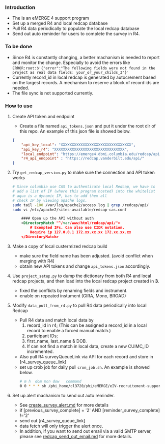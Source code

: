 ### Introduction
- The is an eMERGE 4 support program
- Set up a merged R4 and local redcap database
- Pull R4 data periodically to populate the local redcap database
- Send out auto reminder for users to complete the survey in R4.

### To be done
- Since R4 is constantly changing, a better machanism is needed to report and monitor the change. Especially to avoid the errors like `ERROR:root:b'{"error":"The following fields were not found in the project as real data fields: your_or_your_childs_3"}'`
- Currently record_id in local redcap is generated by autocrement based on the largest records. A mechanism to reserve a block of record ids are needed.
- The file sync is not supported currently. 

### How to use 
1. Create API token and endpoint
    - Create a file named `api_tokens.json` and put it under the root dir of this repo. An example of this json file is showed below.
    ```json
    {
        "api_key_local": "XXXXXXXXXXXXXXXXXXXXXXXXXXXXXXXX",
        "api_key_r4": "XXXXXXXXXXXXXXXXXXXXXXXXXXXXXXXX",
        "local_endpoint": "https://emerge4.dbmi.columbia.edu/redcap/api/",
        "r4_api_endpoint" : "https://redcap.vanderbilt.edu/api/"
    } 
    ```

2. Try `get_redcap_version.py` to make sure the connection and API token works
    ```sh
    # Since columbia use CAS to authenticate local Redcap, we have to 
    # add a list of IP (where this program hosted) into the whitelist
    # aqua is a dynamic IP, has to add them all
    # check IP by viewing apache logs.
    sudo tail -100 /var/log/apache2/access.log | grep /redcap/api/
    sudo vi /etc/apache2/sites-available/redcap-cas.conf
    ```
    ```xml
        #### Open up the API without auth
        <DirectoryMatch "^/var/www/html/redcap/api/">
            # Exempted IPs. Can also use CIDR notation.
            Require ip 127.0.0.1 172.xx.xx.xx 172.xx.xx.xx
        </DirectoryMatch>
    ```
3. Make a copy of local custermized redcap build
    * make sure the field name has been adjusted. (avoid conflict when merging with R4)
    * obtain new API tokens and change `api_tokens.json` accordingly.

4. Use `project_setup.py` to dump the dictionary from both R4 and local redcap projects, and then load into the local redcap project created in **3**.
    * fixed the conflicts by renaming fields and instrument.
    * enable on repeated instument (GIRA, Mono, BROAD)
5. Modify `data_pull_from_r4.py` to pull R4 data periodically into local Redcap
    - Pull R4 data and match local data by 
        1. record_id in r4; (This can be assigned a record_id in a local record to enable a forced manual match.) 
        2. participant IDs; 
        3. first_name, last_name & DOB.
        4. If can not find a match in local data, create a new CUIMC_ID incremented. 
    - Also pull R4 surveyQueueLink via API for each record and store in [r4_survey_queue_link]
    - set up crob job for daily pull `cron_job.sh`. An example is showed below.
        ```sh
        # m h  dom mon dow   command
        0 0 * * * sh /phi_home/cl3720/phi/eMERGE/eIV-recruitement-support-redcap/cron_job.sh
        ```
5. Set up alert machanism to send out auto reminder.
    - See [create_survey_alert.md](./create_survey_alert.md) for more details
    - if [previous_survey_complete] = '2' AND [reminder_survey_complete] !='2'
    - send out [r4_survey_queue_link]
    - data fetch will only trigger the alert once.
    - In addition, if you want to send out email via a valid SMTP server, please see [redcap_send_out_email.md](./redcap_send_out_email.md) for more details.

